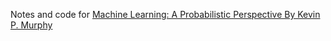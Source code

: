 Notes and code for [Machine Learning: A Probabilistic Perspective By Kevin P. Murphy](https://mitpress.mit.edu/books/machine-learning-0)
